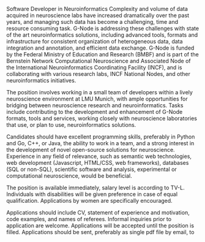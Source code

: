 

Software Developer in Neuroinformatics
Complexity and volume of data acquired in neuroscience labs have increased dramatically over the past years, and managing such data has become a challenging, time and resource consuming task. G-Node is addressing these challenges with state of the art neuroinformatics solutions, including advanced tools, formats and infrastructure for consistent organization of heterogeneous data, data integration and annotation, and efficient data exchange.
G-Node is funded by the Federal Ministry of Education and Research (BMBF) and is part of the Bernstein Network Computational Neuroscience and Associated Node of the International Neuroinformatics Coordinating Facility (INCF), and is collaborating with various research labs, INCF National Nodes, and other neuroinformatics initiatives.

The position involves working in a small team of developers within a lively neuroscience environment at LMU Munich, with ample opportunities for bridging between neuroscience research and neuroinformatics. Tasks include contributing to the development and enhancement of G-Node formats, tools and services, working closely with neuroscience laboratories that use, or plan to use, neuroinformatics solutions.

Candidates should have excellent programming skills, preferably in Python and Go, C++, or Java, the ability to work in a team, and a strong interest in the development of novel open-source solutions for neuroscience. Experience in any field of relevance, such as semantic web technologies, web development (Javascript, HTML/CSS, web frameworks), databases (SQL or non-SQL), scientific software and analysis, experimental or computational neuroscience, would be beneficial.

The position is available immediately, salary level is according to TV-L.
Individuals with disabilities will be given preference in case of equal qualification. Applications by women are specifically encouraged.

Applications should include CV, statement of experience and motivation, code examples, and names of referees. Informal inquiries prior to application are welcome. Applications will be accepted until the position is filled.
Applications should be sent, preferably as single pdf file by email, to
